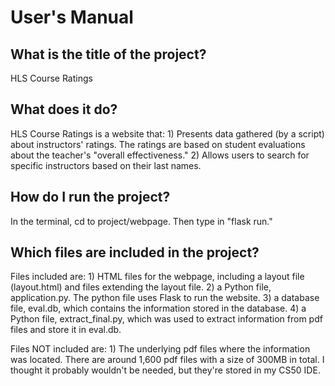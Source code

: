 # User's Manual

## What is the title of the project?
HLS Course Ratings

## What does it do?
HLS Course Ratings is a website that:
    1) Presents data gathered (by a script) about instructors' ratings. The ratings are based on student evaluations about the
        teacher's "overall effectiveness."
    2) Allows users to search for specific instructors based on their last names.

## How do I run the project?
In the terminal, cd to project/webpage. Then type in "flask run."

## Which files are included in the project?
Files included are:
    1) HTML files for the webpage, including a layout file (layout.html) and files extending the layout file.
    2) a Python file, application.py. The python file uses Flask to run the website.
    3) a database file, eval.db, which contains the information stored in the database.
    4) a Python file, extract_final.py, which was used to extract information from pdf files and store it in eval.db.

Files NOT included are:
    1) The underlying pdf files where the information was located. There are around 1,600 pdf files with a size of 300MB in total.
    I thought it probably wouldn't be needed, but they're stored in my CS50 IDE.

